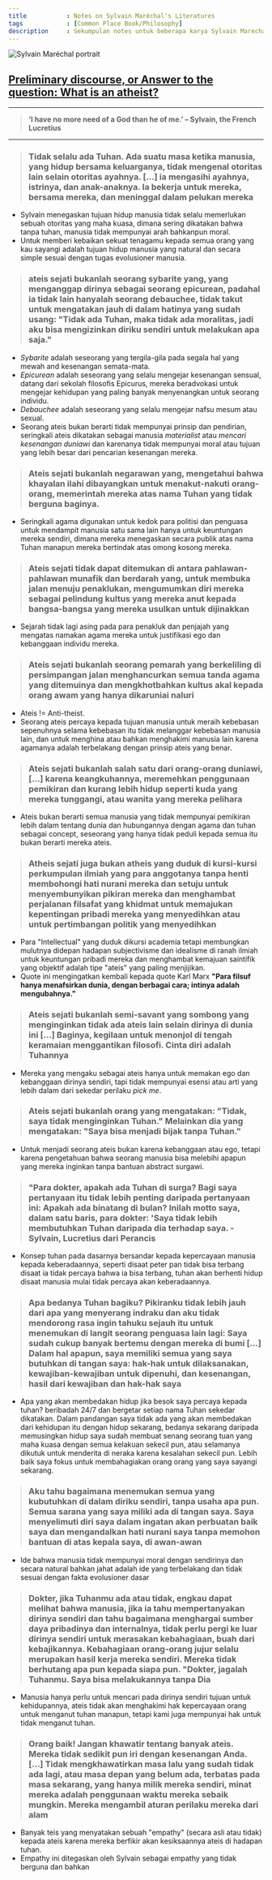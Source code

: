 ```yaml
---
title           : Notes on Sylvain Maréchal's Literatures
tags            : [Common Place Book/Philosophy]
description     : Sekumpulan notes untuk beberapa karya Sylvain Marechal
---
```

![Sylvain Maréchal portrait](SylvainMarechal.jpg)

## [Preliminary discourse, or Answer to the question: What is an atheist?](https://www.marxists.org/history/france/revolution/marechal/1799/preliminary-discourse.htm)

---

> **‘I have no more need of a God than he of me.’ – Sylvain, the French Lucretius**

---

> ### Tidak selalu ada Tuhan. Ada suatu masa ketika manusia, yang hidup bersama keluarganya, tidak mengenal otoritas lain selain otoritas ayahnya. [...] ia mengasihi ayahnya, istrinya, dan anak-anaknya. Ia bekerja untuk mereka, bersama mereka, dan meninggal dalam pelukan mereka

- Sylvain menegaskan tujuan hidup manusia tidak selalu memerlukan sebuah otoritas yang maha kuasa, dimana sering dikatakan bahwa tanpa tuhan, manusia tidak mempunyai arah bahkanpun moral.
- Untuk memberi kebaikan sekuat tenagamu kepada semua orang yang kau sayangi adalah tujuan hidup manusia yang natural dan secara simple sesuai dengan tugas evolusioner manusia.

> ### ateis sejati bukanlah seorang sybarite yang, yang menganggap dirinya sebagai seorang epicurean, padahal ia tidak lain hanyalah seorang debauchee, tidak takut untuk mengatakan jauh di dalam hatinya yang sudah usang: "Tidak ada Tuhan, maka tidak ada moralitas, jadi aku bisa mengizinkan diriku sendiri untuk melakukan apa saja."

- *Sybarite* adalah seseorang yang tergila-gila pada segala hal yang mewah and kesenangan semata-mata.
- *Epicurean* adalah seseorang yang selalu mengejar kesenangan sensual, datang dari sekolah filosofis Epicurus, mereka beradvokasi untuk mengejar kehidupan yang paling banyak menyenangkan untuk seorang individu.
- *Debauchee* adalah seseorang yang selalu mengejar nafsu mesum atau sexual.
- Seorang ateis bukan berarti tidak mempunyai prinsip dan pendirian, seringkali ateis dikatakan sebagai manusia *materialist* atau *mencari kesenangan duniawi* dan karenanya tidak mempunyai moral atau tujuan yang lebih besar dari pencarian kesenangan mereka.

> ### Ateis sejati bukanlah negarawan yang, mengetahui bahwa khayalan ilahi dibayangkan untuk menakut-nakuti orang-orang, memerintah mereka atas nama Tuhan yang tidak berguna baginya.

- Seringkali agama digunakan untuk kedok para politisi dan penguasa untuk mendampit manusia satu sama lain hanya untuk keuntungan mereka sendiri, dimana mereka menegaskan secara publik atas nama Tuhan manapun mereka bertindak atas omong kosong mereka.

> ### Ateis sejati tidak dapat ditemukan di antara pahlawan-pahlawan munafik dan berdarah yang, untuk membuka jalan menuju penaklukan, mengumumkan diri mereka sebagai pelindung kultus yang mereka anut kepada bangsa-bangsa yang mereka usulkan untuk dijinakkan

- Sejarah tidak lagi asing pada para penakluk dan penjajah yang mengatas namakan agama mereka untuk justifikasi ego dan kebanggaan individu mereka.

> ### Ateis sejati bukanlah seorang pemarah yang berkeliling di persimpangan jalan menghancurkan semua tanda agama yang ditemuinya dan mengkhotbahkan kultus akal kepada orang awam yang hanya dikaruniai naluri

- Ateis != Anti-theist.
- Seorang ateis percaya kepada tujuan manusia untuk meraih kebebasan sepenuhnya selama kebebasan itu tidak melanggar kebebasan manusia lain, dan untuk menghina atau bahkan menghakimi manusia lain karena agamanya adalah terbelakang dengan prinsip ateis yang benar.

> ### Ateis sejati bukanlah salah satu dari orang-orang duniawi, [...] karena keangkuhannya, meremehkan penggunaan pemikiran dan kurang lebih hidup seperti kuda yang mereka tunggangi, atau wanita yang mereka pelihara

- Ateis bukan berarti semua manusia yang tidak mempunyai pemikiran lebih dalam tentang dunia dan hubungannya dengan agama dan tuhan sebagai concept, seseorang yang hanya tidak peduli kepada semua itu bukan berarti mereka ateis.

> ### Atheis sejati juga bukan atheis yang duduk di kursi-kursi perkumpulan ilmiah yang para anggotanya tanpa henti membohongi hati nurani mereka dan setuju untuk menyembunyikan pikiran mereka dan menghambat perjalanan filsafat yang khidmat untuk memajukan kepentingan pribadi mereka yang menyedihkan atau untuk pertimbangan politik yang menyedihkan

- Para "Intellectual" yang duduk dikursi academia tetapi membungkan mulutnya didepan hadapan subjectivisme dan idealisme di ranah ilmiah untuk keuntungan pribadi mereka dan menghambat kemajuan saintifik yang objektif adalah tipe "ateis" yang paling menjijikan.
- Quote ini mengingatkan kembali kepada quote Karl Marx **"Para filsuf hanya menafsirkan dunia, dengan berbagai cara; intinya adalah mengubahnya."**

> ### Ateis sejati bukanlah semi-savant yang sombong yang menginginkan tidak ada ateis lain selain dirinya di dunia ini [...] Baginya, kegilaan untuk menonjol di tengah keramaian menggantikan filosofi. Cinta diri adalah Tuhannya

- Mereka yang mengaku sebagai ateis hanya untuk memakan ego dan kebanggaan dirinya sendiri, tapi tidak mempunyai esensi atau arti yang lebih dalam dari sekedar perilaku *pick me*.

> ### Ateis sejati bukanlah orang yang mengatakan: "Tidak, saya tidak menginginkan Tuhan." Melainkan dia yang mengatakan: "Saya bisa menjadi bijak tanpa Tuhan."

- Untuk menjadi seorang ateis bukan karena kebanggaan atau ego, tetapi karena pengetahuan bahwa seorang manusia bisa melebihi apapun yang mereka inginkan tanpa bantuan abstract surgawi.

> ### "Para dokter, apakah ada Tuhan di surga? Bagi saya pertanyaan itu tidak lebih penting daripada pertanyaan ini: Apakah ada binatang di bulan? Inilah motto saya, dalam satu baris, para dokter: 'Saya tidak lebih membutuhkan Tuhan daripada dia terhadap saya. - Sylvain, Lucretius dari Perancis

- Konsep tuhan pada dasarnya bersandar kepada kepercayaan manusia kepada keberadaannya, seperti disaat peter pan tidak bisa terbang disaat ia tidak percaya bahwa ia bisa terbang, tuhan akan berhenti hidup disaat manusia mulai tidak percaya akan keberadaannya.

> ### Apa bedanya Tuhan bagiku? Pikiranku tidak lebih jauh dari apa yang menyerang indraku dan aku tidak mendorong rasa ingin tahuku sejauh itu untuk menemukan di langit seorang penguasa lain lagi: Saya sudah cukup banyak bertemu dengan mereka di bumi [...] Dalam hal apapun, saya memiliki semua yang saya butuhkan di tangan saya: hak-hak untuk dilaksanakan, kewajiban-kewajiban untuk dipenuhi, dan kesenangan, hasil dari kewajiban dan hak-hak saya

- Apa yang akan membedakan hidup jika besok saya percaya kepada tuhan? beribadah 24/7 dan bergetar setiap nama Tuhan sekedar dikatakan. Dalam pandangan saya tidak ada yang akan membedakan dari kehidupan itu dengan hidup sekarang, bedanya sekarang daripada memusingkan hidup saya sudah membuat senang seorang tuan yang maha kuasa dengan semua kelakuan sekecil pun, atau selamanya dikutuk untuk menderita di neraka karena kesalahan sekecil pun. Lebih baik saya fokus untuk membahagiakan orang orang yang saya sayangi sekarang.

> ### Aku tahu bagaimana menemukan semua yang kubutuhkan di dalam diriku sendiri, tanpa usaha apa pun. Semua sarana yang saya miliki ada di tangan saya. Saya menyelimuti diri saya dalam ingatan akan perbuatan baik saya dan mengandalkan hati nurani saya tanpa memohon bantuan di atas kepala saya, di awan-awan

- Ide bahwa manusia tidak mempunyai moral dengan sendirinya dan secara natural bahkan jahat adalah ide yang terbelakang dan tidak sesuai dengan fakta evolusioner dasar

> ### Dokter, jika Tuhanmu ada atau tidak, engkau dapat melihat bahwa manusia, jika ia tahu mempertanyakan dirinya sendiri dan tahu bagaimana menghargai sumber daya pribadinya dan internalnya, tidak perlu pergi ke luar dirinya sendiri untuk merasakan kebahagiaan, buah dari kebajikannya. Kebahagiaan orang-orang jujur selalu merupakan hasil kerja mereka sendiri. Mereka tidak berhutang apa pun kepada siapa pun. "Dokter, jagalah Tuhanmu. Saya bisa melakukannya tanpa Dia

- Manusia hanya perlu untuk mencari pada dirinya sendiri tujuan untuk kehidupannya, ateis tidak akan menghakimi hak kepercayaan orang untuk menganut tuhan manapun, tetapi kami juga mempunyai hak untuk tidak menganut tuhan.

> ### Orang baik! Jangan khawatir tentang banyak ateis. Mereka tidak sedikit pun iri dengan kesenangan Anda. [...] Tidak mengkhawatirkan masa lalu yang sudah tidak ada lagi, atau masa depan yang belum ada, terbatas pada masa sekarang, yang hanya milik mereka sendiri, minat mereka adalah penggunaan waktu mereka sebaik mungkin. Mereka mengambil aturan perilaku mereka dari alam

- Banyak teis yang menyatakan sebuah "empathy" (secara asli atau tidak) kepada ateis karena mereka berfikir akan kesiksaannya ateis di hadapan tuhan.
- Empathy ini ditegaskan oleh Sylvain sebagai empathy yang tidak berguna dan bahkan

